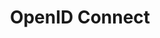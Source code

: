 ---
id: openid-connect
title: OpenID Connect
permalink: sg-guides/developer-preview/openid/advanced-topics/index.html
---